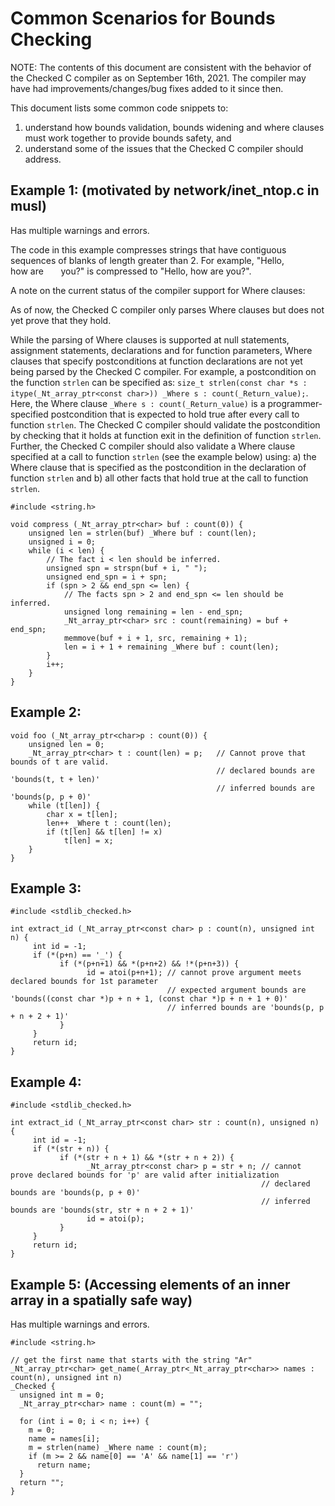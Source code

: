 # Common Scenarios for Bounds Checking

NOTE: The contents of this document are consistent with the behavior of the Checked C compiler as 
on September 16th, 2021. The compiler may have had improvements/changes/bug fixes added to it
since then.

This document lists some common code snippets to:
1) understand how bounds validation, bounds widening and where clauses must work
together to provide bounds safety, and
2) understand some of the issues that the Checked C compiler should address.

## Example 1: (motivated by network/inet_ntop.c in musl)
Has multiple warnings and errors.

The code in this example compresses strings that have contiguous sequences of blanks of length
greater than 2. For example, "Hello, &nbsp; &nbsp; &nbsp; &nbsp; &nbsp; how are &nbsp; &nbsp; &nbsp; you?"
is compressed to "Hello, how are you?".

A note on the current status of the compiler support for Where clauses: 

As of now, the Checked C compiler only parses Where clauses but does not yet prove that they hold.

While the parsing of Where clauses is supported at null statements, assignment statements,
declarations and for function parameters, Where clauses that specify postconditions at function
declarations are not yet being parsed by the Checked C compiler. For example, a postcondition on the
function `strlen` can be specified as:
`size_t strlen(const char *s : itype(_Nt_array_ptr<const char>)) _Where s : count(_Return_value);`.
Here, the Where clause `_Where s : count(_Return_value)` is a programmer-specified postcondition that is
expected to hold true after every call to function `strlen`. The Checked C compiler should validate
the postcondition by checking that it holds at function exit in the definition of function `strlen`.
Further, the Checked C compiler should also validate a Where clause specified at a call to function
`strlen` (see the example below) using: a) the Where clause that is specified as the postcondition in the
declaration of function `strlen` and b) all other facts that hold true at the call to function `strlen`.

```
#include <string.h>

void compress (_Nt_array_ptr<char> buf : count(0)) {
    unsigned len = strlen(buf) _Where buf : count(len);
    unsigned i = 0;
    while (i < len) {
        // The fact i < len should be inferred.
        unsigned spn = strspn(buf + i, " ");
        unsigned end_spn = i + spn;
        if (spn > 2 && end_spn <= len) {
            // The facts spn > 2 and end_spn <= len should be inferred.
            unsigned long remaining = len - end_spn;
            _Nt_array_ptr<char> src : count(remaining) = buf + end_spn;
            memmove(buf + i + 1, src, remaining + 1);
            len = i + 1 + remaining _Where buf : count(len);
        }
        i++;
    }
}
```

## Example 2:

```
void foo (_Nt_array_ptr<char>p : count(0)) {
    unsigned len = 0;
    _Nt_array_ptr<char> t : count(len) = p;   // Cannot prove that bounds of t are valid.
                                              // declared bounds are 'bounds(t, t + len)'
                                              // inferred bounds are 'bounds(p, p + 0)'
    while (t[len]) {
        char x = t[len];
        len++ _Where t : count(len);
        if (t[len] && t[len] != x) 
            t[len] = x;
    }
}
```



## Example 3:

```
#include <stdlib_checked.h>

int extract_id (_Nt_array_ptr<const char> p : count(n), unsigned int n) {
     int id = -1; 
     if (*(p+n) == '_') {
           if (*(p+n+1) && *(p+n+2) && !*(p+n+3)) {
                 id = atoi(p+n+1); // cannot prove argument meets declared bounds for 1st parameter
                                   // expected argument bounds are 'bounds((const char *)p + n + 1, (const char *)p + n + 1 + 0)'
                                   // inferred bounds are 'bounds(p, p + n + 2 + 1)'
           }
     }
     return id;
}
```


## Example 4:

```
#include <stdlib_checked.h>

int extract_id (_Nt_array_ptr<const char> str : count(n), unsigned n) {
     int id = -1;
     if (*(str + n)) {
           if (*(str + n + 1) && *(str + n + 2)) {
                 _Nt_array_ptr<const char> p = str + n; // cannot prove declared bounds for 'p' are valid after initialization 
                                                        // declared bounds are 'bounds(p, p + 0)' 
                                                        // inferred bounds are 'bounds(str, str + n + 2 + 1)'
                 id = atoi(p);
           }
     }
     return id;
}
```

## Example 5: (Accessing elements of an inner array in a spatially safe way)
Has multiple warnings and errors.

```
#include <string.h>

// get the first name that starts with the string "Ar"
_Nt_array_ptr<char> get_name(_Array_ptr<_Nt_array_ptr<char>> names : count(n), unsigned int n)
_Checked {
  unsigned int m = 0;
  _Nt_array_ptr<char> name : count(m) = "";

  for (int i = 0; i < n; i++) {
    m = 0;
    name = names[i];
    m = strlen(name) _Where name : count(m);
    if (m >= 2 && name[0] == 'A' && name[1] == 'r')
      return name;
  }
  return "";
}
```
